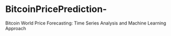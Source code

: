 # BitcoinPricePrediction-
Bitcoin World Price Forecasting: Time Series Analysis and Machine Learning Approach
